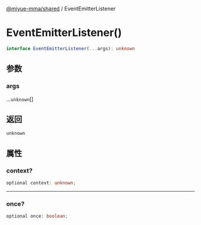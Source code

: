 [@miyue-mma/shared](../index.md) / EventEmitterListener

# EventEmitterListener()

```ts
interface EventEmitterListener(...args): unknown
```

## 参数

### args

...`unknown`[]

## 返回

`unknown`

## 属性

### context?

```ts
optional context: unknown;
```

***

### once?

```ts
optional once: boolean;
```
